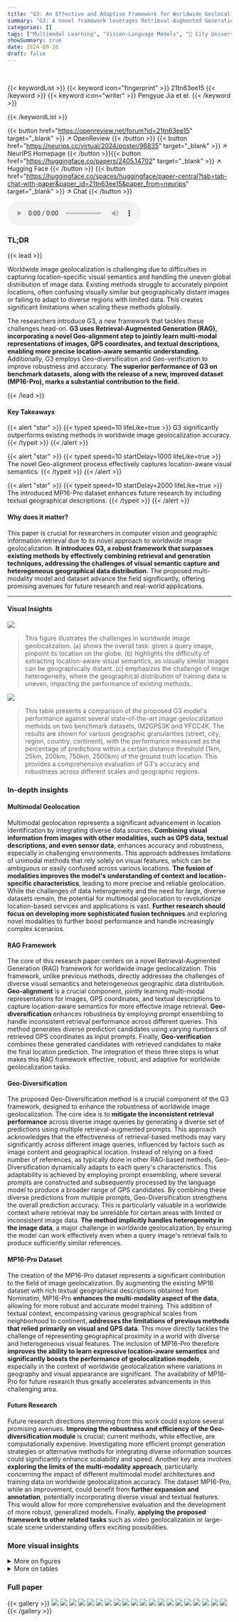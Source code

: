 ```yaml
---
title: "G3: An Effective and Adaptive Framework for Worldwide Geolocalization Using Large Multi-Modality Models"
summary: "G3: A novel framework leverages Retrieval-Augmented Generation to achieve highly accurate worldwide image geolocalization, overcoming limitations of existing methods."
categories: []
tags: ["Multimodal Learning", "Vision-Language Models", "🏢 City University of Hong Kong",]
showSummary: true
date: 2024-09-26
draft: false
---
```


<br>

{{< keywordList >}}
{{< keyword icon="fingerprint" >}} 21tn63ee15 {{< /keyword >}}
{{< keyword icon="writer" >}} Pengyue Jia et el. {{< /keyword >}}
 
{{< /keywordList >}}

{{< button href="https://openreview.net/forum?id=21tn63ee15" target="_blank" >}}
↗ OpenReview
{{< /button >}}
{{< button href="https://neurips.cc/virtual/2024/poster/96835" target="_blank" >}}
↗ NeurIPS Homepage
{{< /button >}}{{< button href="https://huggingface.co/papers/2405.14702" target="_blank" >}}
↗ Hugging Face
{{< /button >}}
{{< button href="https://huggingface.co/spaces/huggingface/paper-central?tab=tab-chat-with-paper&paper_id=21tn63ee15&paper_from=neurips" target="_blank" >}}
↗ Chat
{{< /button >}}



<audio controls>
    <source src="https://ai-paper-reviewer.com/21tn63ee15/podcast.wav" type="audio/wav">
    Your browser does not support the audio element.
</audio>


### TL;DR


{{< lead >}}

Worldwide image geolocalization is challenging due to difficulties in capturing location-specific visual semantics and handling the uneven global distribution of image data.  Existing methods struggle to accurately pinpoint locations, often confusing visually similar but geographically distant images or failing to adapt to diverse regions with limited data.  This creates significant limitations when scaling these methods globally.



The researchers introduce G3, a new framework that tackles these challenges head-on. **G3 uses Retrieval-Augmented Generation (RAG), incorporating a novel Geo-alignment step to jointly learn multi-modal representations of images, GPS coordinates, and textual descriptions, enabling more precise location-aware semantic understanding.**  Additionally, G3 employs Geo-diversification and Geo-verification to improve robustness and accuracy.  **The superior performance of G3 on benchmark datasets, along with the release of a new, improved dataset (MP16-Pro), marks a substantial contribution to the field.**

{{< /lead >}}


#### Key Takeaways

{{< alert "star" >}}
{{< typeit speed=10 lifeLike=true >}} G3 significantly outperforms existing methods in worldwide image geolocalization accuracy. {{< /typeit >}}
{{< /alert >}}

{{< alert "star" >}}
{{< typeit speed=10 startDelay=1000 lifeLike=true >}} The novel Geo-alignment process effectively captures location-aware visual semantics. {{< /typeit >}}
{{< /alert >}}

{{< alert "star" >}}
{{< typeit speed=10 startDelay=2000 lifeLike=true >}} The introduced MP16-Pro dataset enhances future research by including textual geographical descriptions. {{< /typeit >}}
{{< /alert >}}

#### Why does it matter?
This paper is crucial for researchers in computer vision and geographic information retrieval due to its novel approach to worldwide image geolocalization.  **It introduces G3, a robust framework that surpasses existing methods by effectively combining retrieval and generation techniques, addressing the challenges of visual semantic capture and heterogeneous geographical data distribution.**  The proposed multi-modality model and dataset advance the field significantly, offering promising avenues for future research and real-world applications.

------
#### Visual Insights



![](https://ai-paper-reviewer.com/21tn63ee15/figures_1_1.jpg)

> This figure illustrates the challenges in worldwide image geolocalization. (a) shows the overall task: given a query image, pinpoint its location on the globe. (b) highlights the difficulty of extracting location-aware visual semantics, as visually similar images can be geographically distant. (c) emphasizes the challenge of image heterogeneity, where the geographical distribution of training data is uneven, impacting the performance of existing methods.





![](https://ai-paper-reviewer.com/21tn63ee15/tables_6_1.jpg)

> This table presents a comparison of the proposed G3 model's performance against several state-of-the-art image geolocalization methods on two benchmark datasets, IM2GPS3K and YFCC4K.  The results are shown for various geographic granularities (street, city, region, country, continent), with the performance measured as the percentage of predictions within a certain distance threshold (1km, 25km, 200km, 750km, 2500km) of the ground truth location.  This provides a comprehensive evaluation of G3's accuracy and robustness across different scales and geographic regions.





### In-depth insights


#### Multimodal Geolocation
Multimodal geolocation represents a significant advancement in location identification by integrating diverse data sources.  **Combining visual information from images with other modalities, such as GPS data, textual descriptions, and even sensor data**, enhances accuracy and robustness, especially in challenging environments. This approach addresses limitations of unimodal methods that rely solely on visual features, which can be ambiguous or easily confused across various locations.  **The fusion of modalities improves the model's understanding of context and location-specific characteristics**, leading to more precise and reliable geolocation. While the challenges of data heterogeneity and the need for large, diverse datasets remain, the potential for multimodal geolocation to revolutionize location-based services and applications is vast. **Further research should focus on developing more sophisticated fusion techniques** and exploring novel modalities to further boost performance and handle increasingly complex scenarios.

#### RAG Framework
The core of this research paper centers on a novel Retrieval-Augmented Generation (RAG) framework for worldwide image geolocalization.  This framework, unlike previous methods, directly addresses the challenges of diverse visual semantics and heterogeneous geographic data distribution.  **Geo-alignment** is a crucial component, jointly learning multi-modal representations for images, GPS coordinates, and textual descriptions to capture location-aware semantics for more effective image retrieval.  **Geo-diversification** enhances robustness by employing prompt ensembling to handle inconsistent retrieval performance across different queries.  This method generates diverse prediction candidates using varying numbers of retrieved GPS coordinates as input prompts. Finally, **Geo-verification** combines these generated candidates with retrieved candidates to make the final location prediction. The integration of these three steps is what makes this RAG framework effective, robust, and adaptive for worldwide geolocalization tasks.

#### Geo-Diversification
The proposed Geo-Diversification method is a crucial component of the G3 framework, designed to enhance the robustness of worldwide image geolocalization.  The core idea is to **mitigate the inconsistent retrieval performance** across diverse image queries by generating a diverse set of predictions using multiple retrieval-augmented prompts. This approach acknowledges that the effectiveness of retrieval-based methods may vary significantly across different image queries, influenced by factors such as image content and geographical location.  Instead of relying on a fixed number of references, as typically done in other RAG-based methods, Geo-Diversification dynamically adapts to each query's characteristics. This adaptability is achieved by employing prompt ensembling, where several prompts are constructed and subsequently processed by the language model to produce a broader range of GPS candidates. By combining these diverse predictions from multiple prompts, Geo-Diversification strengthens the overall prediction accuracy. This is particularly valuable in a worldwide context where retrieval may be unreliable for certain areas with limited or inconsistent image data. **The method implicitly handles heterogeneity in the image data**, a major challenge in worldwide geolocalization, by ensuring the model can work effectively even when a query image's retrieval fails to produce sufficiently similar references.

#### MP16-Pro Dataset
The creation of the MP16-Pro dataset represents a significant contribution to the field of image geolocalization.  By augmenting the existing MP16 dataset with rich textual geographical descriptions obtained from Nominatim, MP16-Pro **enhances the multi-modality aspect of the data**, allowing for more robust and accurate model training. This addition of textual context, encompassing various geographical scales from neighborhood to continent, **addresses the limitations of previous methods that relied primarily on visual and GPS data**.  This move directly tackles the challenge of representing geographical proximity in a world with diverse and heterogeneous visual features.  The inclusion of MP16-Pro therefore **improves the ability to learn expressive location-aware semantics** and **significantly boosts the performance of geolocalization models**, especially in the context of worldwide geolocalization where variations in geography and visual appearance are significant.  The availability of MP16-Pro for future research thus greatly accelerates advancements in this challenging area.

#### Future Research
Future research directions stemming from this work could explore several promising avenues.  **Improving the robustness and efficiency of the Geo-diversification module** is crucial; current methods, while effective, are computationally expensive.  Investigating more efficient prompt generation strategies or alternative methods for integrating diverse information sources could significantly enhance scalability and speed.  Another key area involves **exploring the limits of the multi-modality approach**, particularly concerning the impact of different multimodal model architectures and training data on worldwide geolocalization accuracy.  The dataset MP16-Pro, while an improvement, could benefit from **further expansion and annotation**, potentially incorporating diverse visual and textual features. This would allow for more comprehensive evaluation and the development of more robust, generalized models. Finally, **applying the proposed framework to other related tasks** such as video geolocalization or large-scale scene understanding offers exciting possibilities.


### More visual insights

<details>
<summary>More on figures
</summary>


![](https://ai-paper-reviewer.com/21tn63ee15/figures_3_1.jpg)

> This figure illustrates the overall framework of G3, a novel RAG-based solution for worldwide image geolocalization.  It is divided into two main phases: Database Construction and Location Prediction. The Database Construction phase involves Geo-alignment, a process of aligning image representations with textual geographical descriptions and GPS coordinates to capture fine-grained location-aware semantics. The resulting image representations are then stored in a database. The Location Prediction phase consists of three steps: Image Vectorization, Geo-diversification, and Geo-verification. Image Vectorization creates vector representations of the query image. Geo-diversification enhances the robustness of prediction by using multiple prompts with varying numbers of reference GPS coordinates.  Geo-verification combines both retrieved and generated GPS candidates to select the best prediction.  The figure also shows the text prompts used within the RAG process.


![](https://ai-paper-reviewer.com/21tn63ee15/figures_7_1.jpg)

> This figure shows the impact of varying the number of RAG prompts on the accuracy of geolocalization at different geographical granularities (street, city, region, country, continent).  Each point represents the accuracy achieved using a specific number of RAG prompts.  The results indicate that increasing the number of prompts generally improves accuracy up to a certain point, beyond which the gains diminish, suggesting that a balance must be struck between the benefits of multiple perspectives and the potential for noise or redundancy.


![](https://ai-paper-reviewer.com/21tn63ee15/figures_7_2.jpg)

> This figure shows the impact of varying the number of candidate GPS coordinates generated by each RAG prompt on the accuracy of geolocalization at different geographical levels (street, city, region, country, continent).  The x-axis represents the number of candidates, and the y-axis represents the accuracy.  The results show an initial increase in accuracy as the number of candidates increases, indicating the benefit of exploring a wider range of possibilities. However, beyond a certain point, increasing the number of candidates leads to diminishing returns and even a decrease in accuracy, suggesting that the additional candidates introduce noise that outweighs the potential benefits. The optimal number of candidates varies across geographical levels, with the optimal point shifting to higher values as the scale increases from street to continent.


![](https://ai-paper-reviewer.com/21tn63ee15/figures_9_1.jpg)

> This figure illustrates the overall framework of the G3 model, which is proposed for worldwide image geolocalization.  The framework is composed of two main phases: database construction and location prediction.  The database construction phase involves a multi-modality alignment process (Geo-alignment) that incorporates geographical information into image representations. The location prediction phase involves retrieving images from the database, generating diverse GPS coordinate candidates using a prompt ensembling method (Geo-diversification), and finally selecting the best coordinates through a verification process (Geo-verification) that combines retrieved and generated candidates.  The figure visually represents these steps with diagrams, showing the flow of data and processing within the G3 system.


![](https://ai-paper-reviewer.com/21tn63ee15/figures_14_1.jpg)

> This figure shows three example images from the MP16-Pro dataset.  These images represent the diversity of scenes and geographical locations found within the dataset, highlighting the challenge of worldwide geolocalization. The images are labeled with their filenames.


![](https://ai-paper-reviewer.com/21tn63ee15/figures_15_1.jpg)

> This figure shows example images from the IM2GPS3K dataset, categorized by the localization error of the G3 model.  Each row represents a different error threshold (1km, 25km, 200km, 750km, 2500km). The images within each row illustrate the types of images that resulted in localization errors within that range.  The figure visually demonstrates that images with lower errors tend to contain more easily identifiable landmarks or distinctive regional features, while images with higher errors are more ambiguous and lack easily recognizable characteristics.


![](https://ai-paper-reviewer.com/21tn63ee15/figures_17_1.jpg)

> This figure shows a man holding an American flag in France. The text on the left says 'United States of America' in French. G3 can accurately give the prediction coordinate latitude: 48.8529 and longitude: 2.3632 located in Paris, France. This demonstrates that G3 can effectively avoid the influence of text in images, thereby focusing on the location where the image was taken, showing strong stability. 


![](https://ai-paper-reviewer.com/21tn63ee15/figures_17_2.jpg)

> This figure shows the results of using the G3 model to predict the coordinates of the Eiffel Tower and its replicas in different locations. The model successfully predicts the coordinates of the Eiffel Tower in Paris, France and its replica in Las Vegas, USA. However, it fails to correctly identify the replica in Hangzhou, China, instead predicting the coordinates of Paris, France. This demonstrates that the model's performance can be affected by the presence or absence of surrounding reference objects that provide context to the scene.


</details>




<details>
<summary>More on tables
</summary>


![](https://ai-paper-reviewer.com/21tn63ee15/tables_6_2.jpg)
> This ablation study shows the impact of each module (Geo-alignment, Geo-diversification, and Geo-verification) of the G3 framework on the performance of worldwide image geolocalization.  It compares the performance of G3 with variants where one or more of these modules are removed, using metrics like accuracy at different distance thresholds (1km, 25km, 200km, 750km, 2500km) on the IM2GPS3K and YFCC4K datasets. This allows for a quantitative assessment of each module's contribution to the overall performance.

![](https://ai-paper-reviewer.com/21tn63ee15/tables_8_1.jpg)
> This table presents a comparison of the average, median, maximum, and minimum geodesic distances of retrieved images using three different embedding methods: CLIP ViT, G3+EEP, and G3+Mercator.  The comparison is shown for the top 5, top 10, and top 15 retrieved images, illustrating how the choice of embedding method affects the geographical proximity of retrieved images to the query image.  Smaller distances indicate more geographically relevant retrieval results.

![](https://ai-paper-reviewer.com/21tn63ee15/tables_8_2.jpg)
> This table presents the experimental results comparing the performance of the proposed G3 model using two different Large Multi-modal Models (LMMs): LLaVA and GPT4V.  The results are shown for different geographical granularities (street, city, region, country, continent) using a threshold metric (1km, 25km, 200km, 750km, 2500km). This allows for an assessment of the impact of the choice of LMM on the overall accuracy of the G3 geolocalization approach.

![](https://ai-paper-reviewer.com/21tn63ee15/tables_8_3.jpg)
> This table presents the results of an ablation study that investigates the necessity of aligning the three representations (image, GPS, and text) in the Geo-alignment module of the G3 model.  It compares the performance of the G3 model under different conditions: using only image features (IMG), using image and GPS features (IMG+GPS), and using image, GPS, and text features (IMG+GPS+TEXT, which is the complete G3 model). The results are evaluated across five different geographical levels (Street 1km, City 25km, Region 200km, Country 750km, Continent 2500km) and show the contribution of each component to the final performance.

![](https://ai-paper-reviewer.com/21tn63ee15/tables_14_1.jpg)
> This table presents a comparison of the proposed G3 method with other state-of-the-art techniques on two benchmark datasets for worldwide image geolocalization: IM2GPS3K and YFCC4K.  For each method and dataset, the table shows the accuracy of geolocalization predictions at various distance thresholds (1km, 25km, 200km, 750km, and 2500km). The thresholds represent the acceptable error margin between the predicted location and the ground truth location.  Higher percentages at each threshold indicate more accurate geolocalization.

![](https://ai-paper-reviewer.com/21tn63ee15/tables_16_1.jpg)
> This table presents the performance comparison between G3 and G3-N on the IM2GPS3K dataset.  G3-N is a variant of G3 that uses less granular textual descriptions for GPS coordinates (neighborhood, city, county, state, region, country, country code, and continent). The table shows the accuracy in terms of percentage of correct predictions (within 1km, 25km, 200km, 750km, and 2500km) for different levels of geographical granularity (street, city, region, country, continent). This helps assess the impact of the level of detail in geographical description on the geolocalization accuracy.

</details>




### Full paper

{{< gallery >}}
<img src="https://ai-paper-reviewer.com/21tn63ee15/1.png" class="grid-w50 md:grid-w33 xl:grid-w25" />
<img src="https://ai-paper-reviewer.com/21tn63ee15/2.png" class="grid-w50 md:grid-w33 xl:grid-w25" />
<img src="https://ai-paper-reviewer.com/21tn63ee15/3.png" class="grid-w50 md:grid-w33 xl:grid-w25" />
<img src="https://ai-paper-reviewer.com/21tn63ee15/4.png" class="grid-w50 md:grid-w33 xl:grid-w25" />
<img src="https://ai-paper-reviewer.com/21tn63ee15/5.png" class="grid-w50 md:grid-w33 xl:grid-w25" />
<img src="https://ai-paper-reviewer.com/21tn63ee15/6.png" class="grid-w50 md:grid-w33 xl:grid-w25" />
<img src="https://ai-paper-reviewer.com/21tn63ee15/7.png" class="grid-w50 md:grid-w33 xl:grid-w25" />
<img src="https://ai-paper-reviewer.com/21tn63ee15/8.png" class="grid-w50 md:grid-w33 xl:grid-w25" />
<img src="https://ai-paper-reviewer.com/21tn63ee15/9.png" class="grid-w50 md:grid-w33 xl:grid-w25" />
<img src="https://ai-paper-reviewer.com/21tn63ee15/10.png" class="grid-w50 md:grid-w33 xl:grid-w25" />
<img src="https://ai-paper-reviewer.com/21tn63ee15/11.png" class="grid-w50 md:grid-w33 xl:grid-w25" />
<img src="https://ai-paper-reviewer.com/21tn63ee15/12.png" class="grid-w50 md:grid-w33 xl:grid-w25" />
<img src="https://ai-paper-reviewer.com/21tn63ee15/13.png" class="grid-w50 md:grid-w33 xl:grid-w25" />
<img src="https://ai-paper-reviewer.com/21tn63ee15/14.png" class="grid-w50 md:grid-w33 xl:grid-w25" />
<img src="https://ai-paper-reviewer.com/21tn63ee15/15.png" class="grid-w50 md:grid-w33 xl:grid-w25" />
<img src="https://ai-paper-reviewer.com/21tn63ee15/16.png" class="grid-w50 md:grid-w33 xl:grid-w25" />
<img src="https://ai-paper-reviewer.com/21tn63ee15/17.png" class="grid-w50 md:grid-w33 xl:grid-w25" />
<img src="https://ai-paper-reviewer.com/21tn63ee15/18.png" class="grid-w50 md:grid-w33 xl:grid-w25" />
<img src="https://ai-paper-reviewer.com/21tn63ee15/19.png" class="grid-w50 md:grid-w33 xl:grid-w25" />
<img src="https://ai-paper-reviewer.com/21tn63ee15/20.png" class="grid-w50 md:grid-w33 xl:grid-w25" />
{{< /gallery >}}